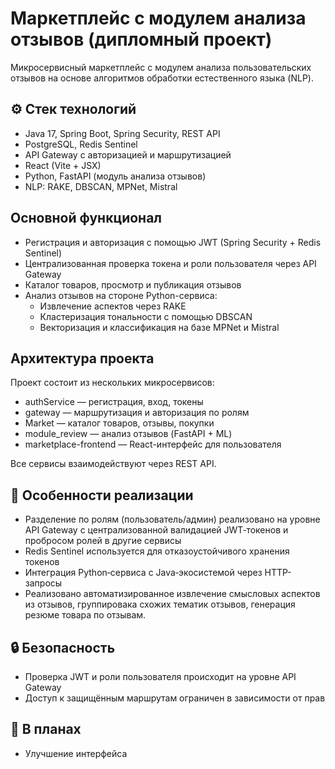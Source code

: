 # Маркетплейс с модулем анализа отзывов (дипломный проект)

Микросервисный маркетплейс с модулем анализа пользовательских отзывов на основе алгоритмов обработки естественного языка (NLP).

## ⚙️ Стек технологий

- Java 17, Spring Boot, Spring Security, REST API
- PostgreSQL, Redis Sentinel
- API Gateway с авторизацией и маршрутизацией
- React (Vite + JSX)
- Python, FastAPI (модуль анализа отзывов)
- NLP: RAKE, DBSCAN, MPNet, Mistral

## Основной функционал

- Регистрация и авторизация с помощью JWT (Spring Security + Redis Sentinel)
- Централизованная проверка токена и роли пользователя через API Gateway
- Каталог товаров, просмотр и публикация отзывов
- Анализ отзывов на стороне Python-сервиса:
  - Извлечение аспектов через RAKE
  - Кластеризация тональности с помощью DBSCAN
  - Векторизация и классификация на базе MPNet и Mistral

## Архитектура проекта

Проект состоит из нескольких микросервисов:

- authService — регистрация, вход, токены
- gateway — маршрутизация и авторизация по ролям
- Market — каталог товаров, отзывы, покупки
- module_review — анализ отзывов (FastAPI + ML)
- marketplace-frontend — React-интерфейс для пользователя

Все сервисы взаимодействуют через REST API.

## 🧠 Особенности реализации

- Разделение по ролям (пользователь/админ) реализовано на уровне API Gateway с централизованной валидацией JWT‑токенов и пробросом ролей в другие сервисы
- Redis Sentinel используется для отказоустойчивого хранения токенов
- Интеграция Python‑сервиса с Java‑экосистемой через HTTP-запросы
- Реализовано автоматизированное извлечение смысловых аспектов из отзывов, группировака схожих тематик отзывов, генерация резюме товара по отзывам.

## 🔒 Безопасность

- Проверка JWT и роли пользователя происходит на уровне API Gateway
- Доступ к защищённым маршрутам ограничен в зависимости от прав

## 📌 В планах

- Улучшение интерфейса
